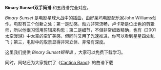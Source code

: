 

**Binary Sunset双手简谱** 和五线谱完全对应。

_Binary Sunset_ 是电影星球大战中的插曲，由好莱坞电影配乐家John
Williams创作。电影有三个创新之处：第一是动感，动力非常流畅，卢卡斯是位出色的剪辑师，所以他很习惯用剪辑来构思；第二是细节，不但非常细致精确，也有《2001太空漫游》中太空的空旷美感，但同时又用了光速推进，你可以看到星星四处乱飞；第三，电影中的取景显得非常立体、非常有深度。

这里我们提供 _Binary Sunset钢琴谱_ ，大家可以免费下载学习。

同时，网站还为大家提供了《[Cantina Band](Music-4139-Cantina-Band-星球大战OST.html "Cantina
Band")》的曲谱下载

